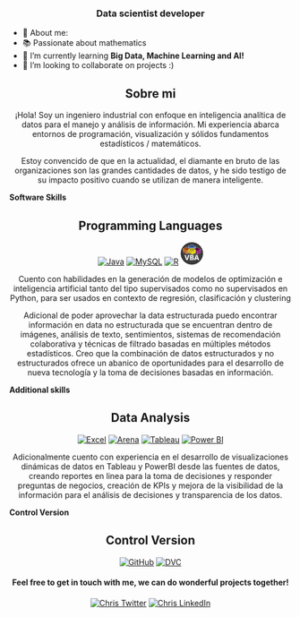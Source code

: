 <h3 align="center">Data scientist developer</h3>

<ul>
  <li>💬 About me: <br> 
  <li>📚 Passionate about mathematics</li>
  <li>🌱 I’m currently learning <b>Big Data, Machine Learning and AI!</b></li>
  <li>👯 I’m looking to collaborate on projects :)</li>
</ul>



  <h2 align='center'>Sobre mi</h2>

<p align="center">
¡Hola! Soy un ingeniero industrial con enfoque en inteligencia analítica de datos para el manejo y análisis de información. Mi experiencia abarca entornos de programación, visualización y sólidos fundamentos estadísticos / matemáticos.
<p align="center">
Estoy convencido de que en la actualidad, el diamante en bruto de las organizaciones son las grandes cantidades de datos, y he sido testigo de su impacto positivo cuando se utilizan de manera inteligente.

<summary><b>Software Skills</b></summary>
  <h2 align='center'>Programming Languages</h2>
      <p align="center">
        <a href="https://www.python.org/" target="_blank"><img src="https://camo.githubusercontent.com/5b4421dacef3d02185aeafc6890af674e58fa50872c8b933fe72c853882f7614/68747470733a2f2f75706c6f61642e77696b696d656469612e6f72672f77696b6970656469612f636f6d6d6f6e732f632f63332f507974686f6e2d6c6f676f2d6e6f746578742e737667" alt="Java" width="40" height="40"/><a/>
       <a href="https://www.mysql.com/" target="_blank"><img src="https://www.svgrepo.com/show/331760/sql-database-generic.svg" alt="MySQL" width="40" height="40"/><a/>   
         <a href="https://www.r-project.org/" target="_blank"><img src="https://upload.wikimedia.org/wikipedia/commons/thumb/1/1b/R_logo.svg/1086px-R_logo.svg.png?20160212050515" alt="R" width="40" height="40"/><a/>
           <a href="https://visualstudio.microsoft.com/es/" target="_blank"><img src="https://raw.githubusercontent.com/github/explore/71e4a0fc524fd1d7a0d9a940aa6b91f31458a87b/topics/vba/vba.png" alt="Visual Studio" width="40" height="40"/><a/>
           <p align="center">
Cuento con habilidades en la generación de modelos de optimización e inteligencia artificial tanto del tipo supervisados como no supervisados en Python, para ser usados en contexto de regresión, clasificación y clustering
<p align="center">
Adicional de poder aprovechar la data estructurada puedo encontrar información en data no estructurada que se encuentran dentro de imágenes, análisis de texto, sentimientos, sistemas de recomendación colaborativa y técnicas de filtrado basadas en múltiples métodos estadísticos. Creo que la combinación de datos estructurados y no estructurados ofrece un abanico de oportunidades para el desarrollo de nueva tecnología y la toma de decisiones basadas en información.

               
<summary><b>Additional skills</b></summary>
  <h2 align='center'>Data Analysis</h2>
             <p align="center">
               <a href="https://www.microsoft.com/es-es/microsoft-365/excel" target="_blank"><img src="https://images-wixmp-ed30a86b8c4ca887773594c2.wixmp.com/f/264ff890-1268-434b-9b6d-d2be69829a5a/dd1epjm-6871a0ea-b024-4c9a-b965-835ac5c5c6dd.png?token=eyJ0eXAiOiJKV1QiLCJhbGciOiJIUzI1NiJ9.eyJzdWIiOiJ1cm46YXBwOjdlMGQxODg5ODIyNjQzNzNhNWYwZDQxNWVhMGQyNmUwIiwiaXNzIjoidXJuOmFwcDo3ZTBkMTg4OTgyMjY0MzczYTVmMGQ0MTVlYTBkMjZlMCIsIm9iaiI6W1t7InBhdGgiOiJcL2ZcLzI2NGZmODkwLTEyNjgtNDM0Yi05YjZkLWQyYmU2OTgyOWE1YVwvZGQxZXBqbS02ODcxYTBlYS1iMDI0LTRjOWEtYjk2NS04MzVhYzVjNWM2ZGQucG5nIn1dXSwiYXVkIjpbInVybjpzZXJ2aWNlOmZpbGUuZG93bmxvYWQiXX0.GpkyNMXT0lntB0zl9Q9sW508dKNZr-2DmS-3VqMFgTw" alt="Excel" width="40" height="40"/><a/>
                 <a href="https://www.rockwellautomation.com/en-us/products/software/arena-simulation.html" target="_blank"><img src="https://downloadly.ir/wp-content/uploads/2019/06/Arena-Simulation-1.png" alt="Arena" width="40" height="40"/><a/>
                 <a href="https://www.tableau.com/products/desktop" target="_blank"><img src="https://japio.com/wp-content/uploads/2022/02/Tableau-Icon.png" alt="Tableau" width="40" height="40"/><a/>
                 <a href="https://powerbi.microsoft.com/es-es/" target="_blank"><img src="https://upload.wikimedia.org/wikipedia/commons/c/cf/New_Power_BI_Logo.svg" alt="Power BI" width="40" height="40"/><a/>
<p align="center">
Adicionalmente cuento con experiencia en el desarrollo de visualizaciones dinámicas de datos en Tableau y PowerBI desde las fuentes de datos, creando reportes en linea para la toma de decisiones y responder preguntas de negocios, creación de KPIs y mejora de la visibilidad de la información para el análisis de decisiones y transparencia de los datos.

<summary><b>Control Version</b></summary>
  <h2 align='center'>Control Version</h2>
  <p align="center">
                 <a href="https://github.com/christiansakerb" target="_blank"><img src="https://github.githubassets.com/assets/GitHub-Mark-ea2971cee799.png" alt="GitHub" width="40" height="40"/><a/>
                 <a href="https://github.com/christiansakerb" target="_blank"><img src="https://dvc.org/img/dvc_icon-color--square_vector.svg" alt="DVC" width="40" height="40"/><a/>

                  
 
<h4 align='center' class='hello'>Feel free to get in touch with me, we can do wonderful projects together!</h4>
<p align='center'>
  <a href="https://twitter.com/christiansaker" target="_blank"><img align="center" src="https://cdn.icon-icons.com/icons2/836/PNG/512/Twitter_icon-icons.com_66803.png" alt="Chris Twitter" height="20" width="20"/></a>
  <a href="https://www.linkedin.com/in/christian-saker-272083192/" onclick='window.open("https://www.linkedin.com/in/christian-saker-272083192/");return false;'><img align="center" src="https://cdn.icon-icons.com/icons2/2037/PNG/512/in_linked_linkedin_media_social_icon_124259.png" alt="Chris LinkedIn" height="20" width="20" /></a>


